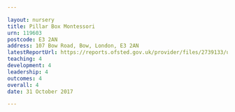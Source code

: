 ```yaml
---

layout: nursery
title: Pillar Box Montessori
urn: 119603
postcode: E3 2AN
address: 107 Bow Road, Bow, London, E3 2AN
latestReportUrl: https://reports.ofsted.gov.uk/provider/files/2739133/urn/119603.pdf
teaching: 4
development: 4
leadership: 4
outcomes: 4
overall: 4
date: 31 October 2017

---
```

